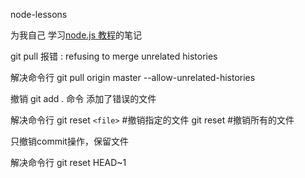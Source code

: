 node-lessons

为我自己 学习[node.js 教程](https://github.com/alsotang/node-lessons)的笔记

git pull 
报错 : refusing to merge unrelated histories

解决命令行
git pull origin master --allow-unrelated-histories

撤销 git add . 命令 添加了错误的文件

解决命令行
git reset `<file>`   #撤销指定的文件
git reset #撤销所有的文件

只撤销commit操作，保留文件

解决命令行
git reset HEAD~1

